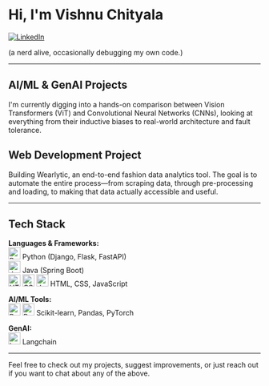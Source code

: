 # Hi, I'm Vishnu Chityala

[![LinkedIn](https://img.shields.io/badge/LinkedIn-blue?logo=linkedin&logoColor=white)](https://www.linkedin.com/in/vishnuchityala)

(a nerd alive, occasionally debugging my own code.)

---

## AI/ML & GenAI Projects
I'm currently digging into a hands-on comparison between Vision Transformers (ViT) and Convolutional Neural Networks (CNNs), looking at everything from their inductive biases to real-world architecture and fault tolerance.

## Web Development Project
Building Wearlytic, an end-to-end fashion data analytics tool. The goal is to automate the entire process—from scraping data, through pre-processing and loading, to making that data actually accessible and useful.

---

## Tech Stack

**Languages & Frameworks:**  
<img src="https://cdn.jsdelivr.net/gh/devicons/devicon/icons/python/python-original.svg" width="24" alt="Python"/> Python (Django, Flask, FastAPI)  
<img src="https://cdn.jsdelivr.net/gh/devicons/devicon/icons/java/java-original.svg" width="24" alt="Java"/> Java (Spring Boot)  
<img src="https://cdn.jsdelivr.net/gh/devicons/devicon/icons/html5/html5-original.svg" width="24" alt="HTML"/> <img src="https://cdn.jsdelivr.net/gh/devicons/devicon/icons/css3/css3-original.svg" width="24" alt="CSS"/> <img src="https://cdn.jsdelivr.net/gh/devicons/devicon/icons/javascript/javascript-original.svg" width="24" alt="JavaScript"/> HTML, CSS, JavaScript

**AI/ML Tools:**  
<img src="https://cdn.jsdelivr.net/gh/devicons/devicon/icons/pandas/pandas-original.svg" width="24" alt="Pandas"/> <img src="https://cdn.jsdelivr.net/gh/devicons/devicon/icons/pytorch/pytorch-original.svg" width="24" alt="PyTorch"/> Scikit-learn, Pandas, PyTorch

**GenAI:**  
<img src="https://raw.githubusercontent.com/hwchase17/langchain/master/docs/static/img/favicon.ico" width="24" alt="Langchain"/> Langchain

---

Feel free to check out my projects, suggest improvements, or just reach out if you want to chat about any of the above.
